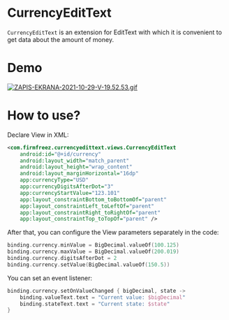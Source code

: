 CurrencyEditText
================

`CurrencyEditText` is an extension for EditText with which it is convenient to get data about the amount of money.

Demo
================

[![ZAPIS-EKRANA-2021-10-29-V-19.52.53.gif](https://s1.gifyu.com/images/ZAPIS-EKRANA-2021-10-29-V-19.52.53.gif)](https://gifyu.com/image/eF5Z)

How to use?
================

Declare View in XML:

```XML
<com.firmfreez.currencyedittext.views.CurrencyEditText
    android:id="@+id/currency"
    android:layout_width="match_parent"
    android:layout_height="wrap_content"
    android:layout_marginHorizontal="16dp"
    app:currencyType="USD"
    app:currencyDigitsAfterDot="3"
    app:currencyStartValue="123.101"
    app:layout_constraintBottom_toBottomOf="parent"
    app:layout_constraintLeft_toLeftOf="parent"
    app:layout_constraintRight_toRightOf="parent"
    app:layout_constraintTop_toTopOf="parent" />
```
        
After that, you can configure the View parameters separately in the code:

```Kotlin
binding.currency.minValue = BigDecimal.valueOf(100.125)
binding.currency.maxValue = BigDecimal.valueOf(200.019)
binding.currency.digitsAfterDot = 2
binding.currency.setValue(BigDecimal.valueOf(150.5))
```

You can set an event listener:

```Kotlin
binding.currency.setOnValueChanged { bigDecimal, state ->
    binding.valueText.text = "Current value: $bigDecimal"
    binding.stateText.text = "Current state: $state"
}
```


